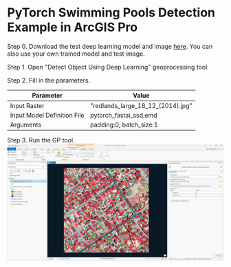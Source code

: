 # PyTorch Swimming Pools Detection Example in ArcGIS Pro
Step 0. Download the test deep learning model and image [here](https://www.arcgis.com/home/item.html?id=16fa8bab78d24832b4a7c2ecac835019).
You can also use your own trained model and test image.

Step 1. Open "Detect Object Using Deep Learning" geoprocessing tool. 

Step 2. Fill in the parameters.

| Parameter | Value |
| --------- | ----- |
| Input Raster | "redlands_large_18_12_(2014).jpg" |
| Input Model Definition File | pytorch_fastai_ssd.emd |
| Arguments | padding:0, batch_size:1|
Step 3. Run the GP tool.
<img src='../../docs/img/pytorch_fastaiSSD_swimmingpooldetectionexample.jpg'>
